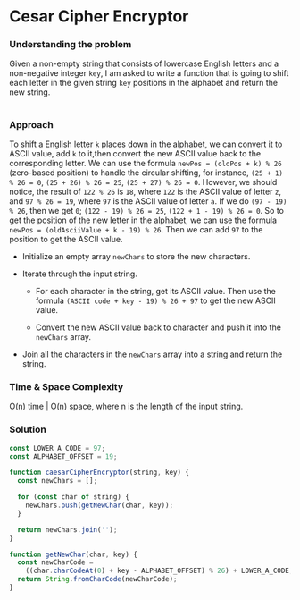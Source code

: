 # Cesar Cipher Encryptor

### Understanding the problem

Given a non-empty string that consists of lowercase English letters and a non-negative integer `key`, I am asked to write a function that is going to shift each letter in the given string `key` positions in the alphabet and return the new string.

#

### Approach

To shift a English letter `k` places down in the alphabet, we can convert it to ASCII value, add `k` to it,then convert the new ASCII value back to the corresponding letter. We can use the formula `newPos = (oldPos + k) % 26` (zero-based position) to handle the circular shifting, for instance, `(25 + 1) % 26 = 0`, `(25 + 26) % 26 = 25`, `(25 + 27) % 26 = 0`. However, we should notice, the result of `122 % 26` is `18`, where `122` is the ASCII value of letter `z`, and `97 % 26 = 19`, where `97` is the ASCII value of letter `a`. If we do `(97 - 19) % 26`, then we get `0`; `(122 - 19) % 26 = 25`, `(122 + 1 - 19) % 26 = 0`. So to get the position of the new letter in the alphabet, we can use the formula `newPos = (oldAsciiValue + k - 19) % 26`. Then we can add `97` to the position to get the ASCII value.

- Initialize an empty array `newChars` to store the new characters.

- Iterate through the input string.

  - For each character in the string, get its ASCII value. Then use the formula `(ASCII code + key - 19) % 26 + 97` to get the new ASCII value.

  - Convert the new ASCII value back to character and push it into the `newChars` array.

- Join all the characters in the `newChars` array into a string and return the string.

### Time & Space Complexity

O(n) time | O(n) space, where n is the length of the input string.

### Solution

```js
const LOWER_A_CODE = 97;
const ALPHABET_OFFSET = 19;

function caesarCipherEncryptor(string, key) {
  const newChars = [];

  for (const char of string) {
    newChars.push(getNewChar(char, key));
  }

  return newChars.join('');
}

function getNewChar(char, key) {
  const newCharCode =
    ((char.charCodeAt(0) + key - ALPHABET_OFFSET) % 26) + LOWER_A_CODE;
  return String.fromCharCode(newCharCode);
}
```
